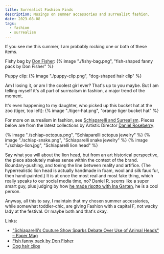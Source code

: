 ```yaml
---
title: Surrealist Fashion Finds
description: Musings on summer accessories and surrealist fashion.
date: 2023-08-08
tags:
  - fashion
  - surrealism
---
```

If you see me this summer, I am probably rocking one or both of these items.

Fishy bag by [Don Fisher](https://don-fisher.com/):
{% image "./fishy-bag.png", "fish-shaped fanny pack by Don Fisher" %}

Puppy clip:
{% image "./puppy-clip.png", "dog-shaped hair clip" %}


Am I losing it, or am I the coolest girl ever? That's up to you maybe. But I am telling myself it's all part of surrealism in fashion, a major trend of the moment.

It's even happening to my daughter, who picked up this bucket hat at the zoo (tiger, top left):
{% image "./tiger-hat.png", "orange tiger bucket hat" %}

For more on surrealism in fashion, see [Schiaparelli and Surrealism](https://artsandculture.google.com/story/schiaparelli-and-surrealism-victoria-and-albert-museum/yQXRabXbe04rJw?hl=en). Pieces below are from the latest collections by Artistic Director [Daniel Roseberry](https://www.schiaparelli.com/en/21-place-vendome/daniel-roseberry/): 

{% image "./schiap-octopus.png", "Schiaparelli octopus jewelry" %}
{% image "./schiap-snake.png", "Schiaparelli snake jewelry" %}
{% image "./schiap-lion.jpg", "Schiaparelli lion head" %}

Say what you will about the lion head, but from an art historical perspective, the piece absolutely makes sense within the context of the brand. Boundary-pushing, and toeing the line between reality and artifice. (The hyperrealistic lion head is actually handmade in foam, wool and silk faux fur, then hand-painted.) It is at once the most real and most fake thing, which really speaks to our social media time, no?
Daniel R. seems like a super smart guy, plus judging by how [he made risotto with Ina Garten](https://www.nytimes.com/2022/10/25/t-magazine/ina-garten-risotto-recipe.html), he is a cool person.

Anyway, all this to say, I maintain that my chosen summer accessiories, while somewhat toddler-chic, are giving Fashion with a capital F, not wacky lady at the festival. Or maybe both and that's okay. 


Links:

- ["Schiaparelli's Couture Show Sparks Debate Over Use of Animal Heads" – Paper Mag](https://www.papermag.com/schiaparelli-animal-heads)
- [Fish fanny pack by Don Fisher](https://don-fisher.com/collections/fanny-packs/products/john-dory-adult)
- [Dog hair clips](https://www.etsy.com/listing/1526118167/french-acetate-dog-hair-clip-claw-fun)
